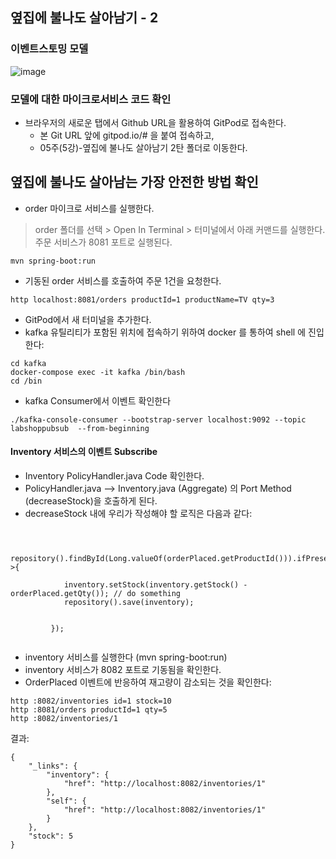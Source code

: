 ## 옆집에 불나도 살아남기 - 2


### 이벤트스토밍 모델

![image](https://user-images.githubusercontent.com/35618409/221393913-d1a489df-27de-4785-b143-671f9affee85.png)


### 모델에 대한 마이크로서비스 코드 확인

- 브라우저의 새로운 탭에서 Github URL을 활용하여 GitPod로 접속한다. 
  - 본 Git URL 앞에 gitpod.io/# 을 붙여 접속하고, 
  - 05주(5강)-옆집에 불나도 살아남기 2탄 폴더로 이동한다.


## 옆집에 불나도 살아남는 가장 안전한 방법 확인 

- order 마이크로 서비스를 실행한다.
> order 폴더를 선택 > Open In Terminal > 터미널에서 아래 커맨드를 실행한다.
> 주문 서비스가 8081 포트로 실행된다.
```
mvn spring-boot:run
```

- 기동된 order 서비스를 호출하여 주문 1건을 요청한다.
```
http localhost:8081/orders productId=1 productName=TV qty=3
```
- GitPod에서 새 터미널을 추가한다.
- kafka 유틸리티가 포함된 위치에 접속하기 위하여 docker 를 통하여 shell 에 진입한다:
```
cd kafka
docker-compose exec -it kafka /bin/bash
cd /bin
```

- kafka Consumer에서 이벤트 확인한다
``` 
./kafka-console-consumer --bootstrap-server localhost:9092 --topic labshoppubsub  --from-beginning
```


#### Inventory 서비스의 이벤트 Subscribe

- Inventory PolicyHandler.java Code 확인한다.
- PolicyHandler.java --> Inventory.java (Aggregate) 의 Port Method (decreaseStock)을 호출하게 된다.
- decreaseStock 내에 우리가 작성해야 할 로직은 다음과 같다:

```
        
               
        repository().findById(Long.valueOf(orderPlaced.getProductId())).ifPresent(inventory->{
            
            inventory.setStock(inventory.getStock() - orderPlaced.getQty()); // do something
            repository().save(inventory);


         });
      
```


- inventory 서비스를 실행한다 (mvn spring-boot:run)
- inventory 서비스가 8082 포트로 기동됨을 확인한다.
- OrderPlaced 이벤트에 반응하여 재고량이 감소되는 것을 확인한다:

```
http :8082/inventories id=1 stock=10
http :8081/orders productId=1 qty=5
http :8082/inventories/1
```
결과:
```
{
    "_links": {
        "inventory": {
            "href": "http://localhost:8082/inventories/1"
        },
        "self": {
            "href": "http://localhost:8082/inventories/1"
        }
    },
    "stock": 5
}
```
